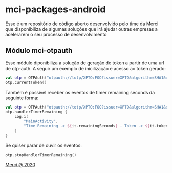 # mci-packages-android
Esse é um repositório de código aberto desenvolvido pelo time da Merci que disponibiliza de algumas
soluções que irá ajudar outras empresas a acelerarem o seu processo de desenvolvimento

## Módulo mci-otpauth
Esse módulo diponibiliza a solução de geração de token a partir de uma url de otp-auth. A seguir um exemplo
de inicilização e acesso ao token gerado:
```kotlin
val otp = OTPAuth("otpauth://totp/XPTO:FOO?issuer=XPTO&algorithm=SHA1&digits=6&period=30&secret=N4SYQORWRZ2TIML5")
otp.currentToken()
```

Também é possível receber os eventos de timer remaining seconds da seguinte forma:
```kotlin
val otp = OTPAuth("otpauth://totp/XPTO:FOO?issuer=XPTO&algorithm=SHA1&digits=6&period=30&secret=N4SYQORWRZ2TIML5")
otp.handlerTimerRemaining {
    Log.i(
        "MainActivity",
        "Time Remaining -> ${it.remainingSeconds} - Token -> ${it.token}"
    )
}
```

Se quiser parar de ouvir os eventos:
```kotlin
otp.stopHandlerTimerRemaining()
```

[Merci @ 2020](https://merci.com.br)
